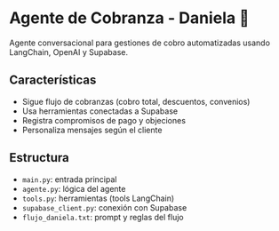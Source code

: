# Agente de Cobranza - Daniela 🤖

Agente conversacional para gestiones de cobro automatizadas usando LangChain, OpenAI y Supabase.

## Características
- Sigue flujo de cobranzas (cobro total, descuentos, convenios)
- Usa herramientas conectadas a Supabase
- Registra compromisos de pago y objeciones
- Personaliza mensajes según el cliente

## Estructura
- `main.py`: entrada principal
- `agente.py`: lógica del agente
- `tools.py`: herramientas (tools LangChain)
- `supabase_client.py`: conexión con Supabase
- `flujo_daniela.txt`: prompt y reglas del flujo
